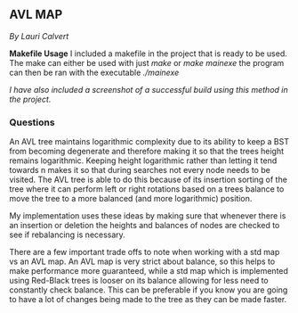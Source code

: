 ## AVL MAP
*By Lauri Calvert*

**Makefile Usage**
I included a makefile in the project that is ready to be used. The make can either be used with just *make* or *make mainexe* the program can then be ran with the executable *./mainexe*

*I have also included a screenshot of a successful build using this method in the project.*

### Questions
An AVL tree maintains logarithmic complexity due to its ability to keep a BST from becoming degenerate and therefore making it so that the trees height remains logarithmic. Keeping height logarithmic rather than letting it tend towards n makes it so that during searches not every node needs to be visited. The AVL tree is able to do this because of its insertion sorting of the tree where it can perform left or right rotations based on a trees balance to move the tree to a more balanced (and more logarithmic) position.

My implementation uses these ideas by making sure that whenever there is an insertion or deletion the heights and balances of nodes are checked to see if rebalancing is necessary.

There are a few important trade offs to note when working with a std map vs an AVL map. An AVL map is very strict about balance, so this helps to make performance more guaranteed, while a std map which is implemented using Red-Black trees is looser on its balance allowing for less need to constantly check balance. This can be preferable if you know you are going to have a lot of changes being made to the tree as they can be made faster. 